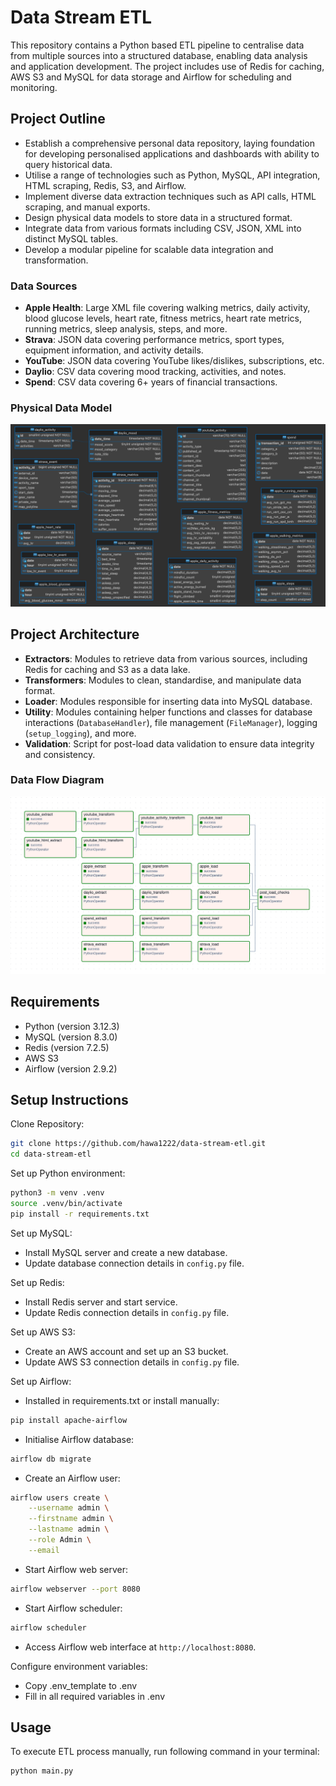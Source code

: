 # Data Stream ETL

This repository contains a Python based ETL pipeline to centralise data from multiple sources into a structured database, enabling data analysis and application development. The project includes use of Redis for caching, AWS S3 and MySQL for data storage and Airflow for scheduling and monitoring.

## Project Outline

- Establish a comprehensive personal data repository, laying foundation for developing personalised applications and dashboards with ability to query historical data.
- Utilise a range of technologies such as Python, MySQL, API integration, HTML scraping, Redis, S3, and Airflow.
- Implement diverse data extraction techniques such as API calls, HTML scraping, and manual exports.
- Design physical data models to store data in a structured format.
- Integrate data from various formats including CSV, JSON, XML into distinct MySQL tables.
- Develop a modular pipeline for scalable data integration and transformation.

### Data Sources

- **Apple Health**: Large XML file covering walking metrics, daily activity, blood glucose levels, heart rate, fitness metrics, heart rate metrics, running metrics, sleep analysis, steps, and more.
- **Strava**: JSON data covering performance metrics, sport types, equipment information, and activity details.
- **YouTube**: JSON data covering YouTube likes/dislikes, subscriptions, etc.
- **Daylio**: CSV data covering mood tracking, activities, and notes.
- **Spend**: CSV data covering 6+ years of financial transactions.

### Physical Data Model

![MySQL Schema Diagram](./diagrams/schema.png)

## Project Architecture

- **Extractors**: Modules to retrieve data from various sources, including Redis for caching and S3 as a data lake.
- **Transformers**: Modules to clean, standardise, and manipulate data format.
- **Loader**: Modules responsible for inserting data into MySQL database.
- **Utility**: Modules containing helper functions and classes for database interactions (`DatabaseHandler`), file management (`FileManager`), logging (`setup_logging`), and more.
- **Validation**: Script for post-load data validation to ensure data integrity and consistency.

### Data Flow Diagram

![Airflow Dag Diagram](./diagrams/etl_dag.png)

## Requirements

- Python (version 3.12.3)
- MySQL (version 8.3.0)
- Redis (version 7.2.5)
- AWS S3
- Airflow (version 2.9.2)

## Setup Instructions

Clone Repository:

```bash
git clone https://github.com/hawa1222/data-stream-etl.git
cd data-stream-etl
```

Set up Python environment:

``` bash
python3 -m venv .venv
source .venv/bin/activate
pip install -r requirements.txt
```

Set up MySQL:

- Install MySQL server and create a new database.
- Update database connection details in `config.py` file.

Set up Redis:

- Install Redis server and start service.
- Update Redis connection details in `config.py` file.

Set up AWS S3:

- Create an AWS account and set up an S3 bucket.
- Update AWS S3 connection details in `config.py` file.

Set up Airflow:

- Installed in requirements.txt or install manually:

``` bash
pip install apache-airflow
```

- Initialise Airflow database:

``` bash
airflow db migrate
```

- Create an Airflow user:

``` bash
airflow users create \
    --username admin \
    --firstname admin \
    --lastname admin \
    --role Admin \
    --email
```

- Start Airflow web server:

``` bash
airflow webserver --port 8080
```

- Start Airflow scheduler:

``` bash
airflow scheduler
```

- Access Airflow web interface at `http://localhost:8080`.

Configure environment variables:

- Copy .env_template to .env
- Fill in all required variables in .env

## Usage

To execute ETL process manually, run following command in your terminal:

```bash
python main.py
```
